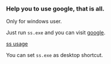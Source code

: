 ### Help you to use google, that is all.

Only for windows user.

Just run `ss.exe` and you can visit [google](https://google.com).

[ss usage](https://github.com/shadowsocks/shadowsocks-windows/wiki/Shadowsocks-Windows-%E4%BD%BF%E7%94%A8%E8%AF%B4%E6%98%8E)

You can set `ss.exe` as desktop shortcut.
